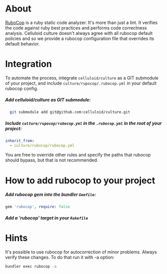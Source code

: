 # About
[RuboCop](https://github.com/bbatsov/rubocop) is a ruby static code analyzer.
It's more than just a lint. It verifies the code against ruby best practices and performs code correctness analysis.
Celluloid culture doesn't always agree with all rubocop default policies and so we provide a rubocop configuration file that overrides its default behavior.

# Integration
To automate the process, integrate `celluloid/culture` as a GIT submodule of your project, and include `culture/rupocop/.rubocop.yml` in your default rubocop config.

##### Add celluloid/culture as GIT submodule:
```sh
  git submodule add git@github.com:celluloid/culture.git
```

##### Include `culture/rupocop/rubocop.yml` in the `.rubocop.yml` in the root of your project:
```yml
inherit_from:
  - culture/rubocop/rubocop.yml
```

You are free to override other rules and specify the paths that rubocop should bypass, but that is not recommended.

# How to add rubocop to your project

##### Add rubocop gem into the bundler `Gemfile`:
```ruby
gem 'rubocop', require: false
```

##### Add a 'rubocop' target in your `Rakefile`

# Hints
It's possible to use rubocop for autocorrection of minor problems. Always verify these changes.
To do that run it with -a option:
```sh
bundler exec rubocop -a
```
